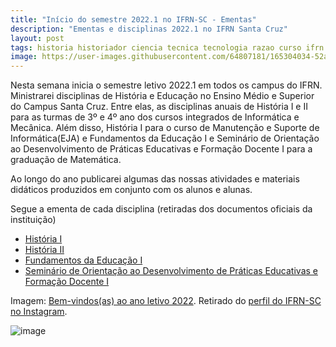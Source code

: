 ```yaml
---
title: "Início do semestre 2022.1 no IFRN-SC - Ementas"
description: "Ementas e disciplinas 2022.1 no IFRN Santa Cruz"
layout: post
tags: historia historiador ciencia tecnica tecnologia razao curso ifrn history fic detetive metodo cientifico ideia educacao ensino
image: https://user-images.githubusercontent.com/64807181/165304034-52a5bcac-6368-432b-b6f3-fbf74282fbb8.png 
---
```


Nesta semana inicia o semestre letivo 2022.1 em todos os campus do IFRN. Ministrarei disciplinas de História e Educação no Ensino Médio e Superior do Campus Santa Cruz. Entre elas, as disciplinas anuais de História I e II para as turmas de 3º e 4º ano dos cursos integrados de Informática e Mecânica. Além disso, História I para o curso de Manutenção e Suporte de Informática(EJA) e Fundamentos da Educação I e Seminário de Orientação ao Desenvolvimento de Práticas Educativas e Formação Docente I para a graduação de Matemática. 

Ao longo do ano publicarei algumas das nossas  atividades e materiais didáticos produzidos em conjunto com os alunos e alunas.

Segue a ementa de cada disciplina (retiradas dos documentos oficiais da instituição)

- [História I](https://0jonjo.github.io/_pages/historiaI/)
- [História II](https://0jonjo.github.io/_pages/historiaII/)
- [Fundamentos da Educação I](https://0jonjo.github.io/_pages/fundamentosI/)
- [Seminário de Orientação ao Desenvolvimento de Práticas Educativas e Formação Docente I ](https://0jonjo.github.io/_pages/seminario-praticas-I/)

Imagem: [Bem-vindos(as) ao ano letivo 2022](https://www.instagram.com/p/CcN4Y1LOsrj/). Retirado do [perfil do IFRN-SC no Instagram](https://www.instagram.com/ifrnsantacruz/).

![image](https://user-images.githubusercontent.com/64807181/165304034-52a5bcac-6368-432b-b6f3-fbf74282fbb8.png)
